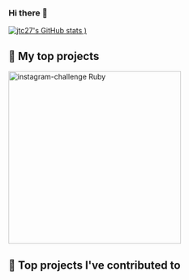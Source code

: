 ### Hi there 👋

[![jtc27's GitHub stats](https://github-readme-stats.vercel.app/api?username=jtc27)
)](https://github.com/jtc27/github-readme-stats)

## 📘 My top projects

<!-- Repo info cards - https://github.com/anuraghazra/github-readme-stats -->
<!-- Small repo cards (fork) - https://github.com/jtc27/github-readme-stats -->
<p align="left">
 
 <a href="https://github.com/jtc27/instagram-challenge">
  <img width="340" align="center" src="https://jtc27-github-readme-stats.vercel.app/api/pin/?username=jtc27&repo=instagram-challenge&theme=buefy&title_color=375DF8&show_owner=true" alt="instagram-challenge Ruby"/></a>
 
 


## 📕 Top projects I've contributed to

